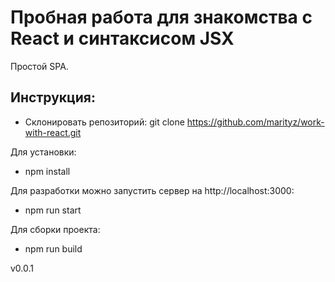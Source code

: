 # Пробная работа для знакомства с React и синтаксисом JSX
 Простой SPA.
 
 
## Инструкция:
- Склонировать репозиторий: git clone https://github.com/marityz/work-with-react.git

Для установки:
- npm install

Для разработки можно запустить сервер на http://localhost:3000:
- npm run start

Для сборки проекта:
- npm run build



v0.0.1
